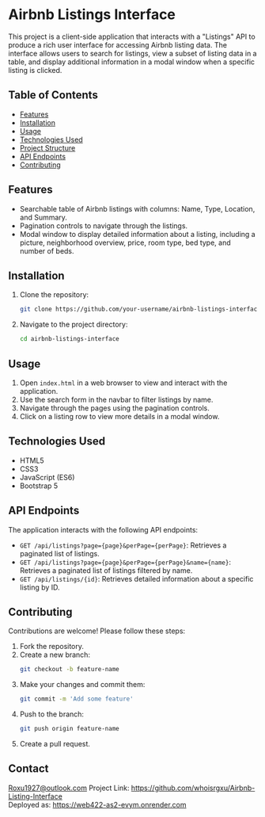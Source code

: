 # Airbnb Listings Interface

This project is a client-side application that interacts with a "Listings" API to produce a rich user interface for accessing Airbnb listing data. The interface allows users to search for listings, view a subset of listing data in a table, and display additional information in a modal window when a specific listing is clicked.

## Table of Contents
- [Features](#features)
- [Installation](#installation)
- [Usage](#usage)
- [Technologies Used](#technologies-used)
- [Project Structure](#project-structure)
- [API Endpoints](#api-endpoints)
- [Contributing](#contributing)

## Features
- Searchable table of Airbnb listings with columns: Name, Type, Location, and Summary.
- Pagination controls to navigate through the listings.
- Modal window to display detailed information about a listing, including a picture, neighborhood overview, price, room type, bed type, and number of beds.

## Installation
1. Clone the repository:
    ```bash
    git clone https://github.com/your-username/airbnb-listings-interface.git
    ```
2. Navigate to the project directory:
    ```bash
    cd airbnb-listings-interface
    ```

## Usage
1. Open `index.html` in a web browser to view and interact with the application.
2. Use the search form in the navbar to filter listings by name.
3. Navigate through the pages using the pagination controls.
4. Click on a listing row to view more details in a modal window.

## Technologies Used
- HTML5
- CSS3
- JavaScript (ES6)
- Bootstrap 5

## API Endpoints
The application interacts with the following API endpoints:
- `GET /api/listings?page={page}&perPage={perPage}`: Retrieves a paginated list of listings.
- `GET /api/listings?page={page}&perPage={perPage}&name={name}`: Retrieves a paginated list of listings filtered by name.
- `GET /api/listings/{id}`: Retrieves detailed information about a specific listing by ID.

## Contributing
Contributions are welcome! Please follow these steps:
1. Fork the repository.
2. Create a new branch:
    ```bash
    git checkout -b feature-name
    ```
3. Make your changes and commit them:
    ```bash
    git commit -m 'Add some feature'
    ```
4. Push to the branch:
    ```bash
    git push origin feature-name
    ```
5. Create a pull request.
## Contact
Roxu1927@outlook.com Project Link: https://github.com/whoisrgxu/Airbnb-Listing-Interface  
Deployed as: https://web422-as2-evym.onrender.com

